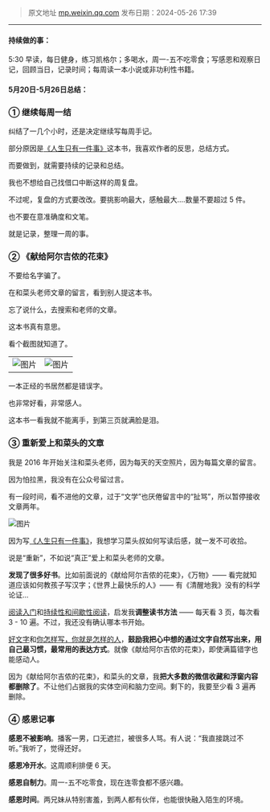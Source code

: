 > 原文地址 [mp.weixin.qq.com](https://mp.weixin.qq.com/s/3qJE736f42X9TywoNNvr9w)
> 发布日期：2024-05-26 17:39
---

#### 持续做的事：
5:30 早读，每日健身，练习凯格尔；多喝水，周一-五不吃零食；写感恩和观察日记，回顾当日，记录时间；每周读一本小说或非功利性书籍。

#### 5月20日-5月26日总结：
### ①  继续每周一结
纠结了一几个小时，还是决定继续写每周手记。

部分原因是[《人生只有一件事》](https://mp.weixin.qq.com/s?__biz=MzIwMzA5NTI3NQ==&mid=2649920339&idx=1&sn=44d612223755bf3ef1effe7c65c1c79c&scene=21#wechat_redirect)这本书，我喜欢作者的反思，总结方式。

而要做到，就需要持续的记录​和总结。​

我也不想给自己找借口中断这样的周复盘。

不过呢，复盘的方式要改改。要挑影响最大，感触最大....数量不要超过 5 件。

也不要在意准确度和文笔。

就是记录，整理一周的事。

### ② 《献给阿尔吉侬的花束》

不要给名字骗了。

在和菜头老师文章的留言，看到别人提这本书。

忘了说什么，去搜索和老师的文章。

这本书真有意思。

看个截图就知道了。

|   |   |
|---|---|
|![图片](https://mmbiz.qpic.cn/mmbiz_jpg/2qRZ6oIialEBSru9Pp9vdEvgxzaTQEfdcQVbFZDw10SrHhODvMib1cy0qroOhPC6eBHJ5k6SmfWnAicicRAjcko0Tg/640?wx_fmt=jpeg&tp=wxpic&wxfrom=5&wx_lazy=1&wx_co=1)|![图片](https://mmbiz.qpic.cn/mmbiz_jpg/2qRZ6oIialEBSru9Pp9vdEvgxzaTQEfdcjJbyBzpW8PicBK1HbNRa6uPg3ST1ib72vag5DVCWe167sexZho66R5mQ/640?wx_fmt=jpeg&tp=wxpic&wxfrom=5&wx_lazy=1&wx_co=1)|

一本正经的书居然都是错误字。

也非常好看，非常感人。

这本书一看我就不能离手，到第三页就满脸是泪。

### ③  重新爱上和菜头的文章
我是 2016 年开始关注和菜头老师，因为每天的天空照片，因为每篇文章的留言。

因为怕拉黑，我没有在公众号留过言。

有一段时间，看不进他的文章，过于“文学”也厌倦留言中的“扯骂”，所以暂停接收文章两年。

![图片](https://mmbiz.qpic.cn/mmbiz_jpg/2qRZ6oIialEBSru9Pp9vdEvgxzaTQEfdcoJgDHib1VocqZTeY9S31tsgOrl1ckmZARkxw1Xq4362kF6kcXGzxx9w/640?wx_fmt=jpeg&tp=wxpic&wxfrom=5&wx_lazy=1&wx_co=1)

因为写[《人生只有一件事》](https://mp.weixin.qq.com/s?__biz=MzIwMzA5NTI3NQ==&mid=2649920339&idx=1&sn=44d612223755bf3ef1effe7c65c1c79c&scene=21#wechat_redirect)，我想学习菜头叔如何写读后感，就一发不可收拾。

说是“重新”，不如说“真正”爱上和菜头老师的文章。

**发现了很多好书**。比如前面说的《献给阿尔吉侬的花束》，《万物》—— 看完就知道应该如何教孩子写汉字；《世界上最快乐的人》—— 有《清醒地我》没有的科学论证...

[阅读入门](https://mp.weixin.qq.com/s?__biz=MjM5MjAzODU2MA==&mid=2652795042&idx=1&sn=2d4eb65619bced80927d99fe725f21c7&scene=21#wechat_redirect)和[持续性和间歇性阅读](https://mp.weixin.qq.com/s?__biz=MjM5MjAzODU2MA==&mid=2652796356&idx=1&sn=1a69e7872a54415c4ed0de5cea00c1d0&scene=21#wechat_redirect)，启发我**调整读书方法** —— 每天看 3 页，每次看 3 - 10 遍。不过，我还没有确认哪本书开始。

[好文字](https://mp.weixin.qq.com/s?__biz=MjM5MjAzODU2MA==&mid=2652798223&idx=1&sn=bc16c8d00f6798c0eb52fa142333074b&scene=21#wechat_redirect)和[你怎样写，你就是怎样的人](https://mp.weixin.qq.com/s?__biz=MjM5MjAzODU2MA==&mid=2652792566&idx=1&sn=e4d9b3b70bf8b672386ec177465384af&scene=21#wechat_redirect)，**鼓励我把心中想的通过文字自然写出来，用自己最习惯，最常用的表达方式**。就像《献给阿尔吉侬的花束》，即使满篇错字也能感动人。

因为《献给阿尔吉侬的花束》，和菜头的文章，我**把大多数的微信收藏和浮窗内容都删除了**。不让他们占据我的实体空间和脑力空间。剩下的，我要至少看 3 遍再删除。
  
### ④  感恩记事

**感恩不被影响**。播客一男，口无遮拦，被很多人骂。有人说：“我直接跳过不听。”我听了，觉得还好。

**感恩冷开水**。这周顺利排便 6 天。

**感恩自制力**。周一-五不吃零食，现在连零食都不感兴趣。

**感恩时间**。两兄妹从特别害羞，到两人都有伙伴，也能很快融入陌生的环境。